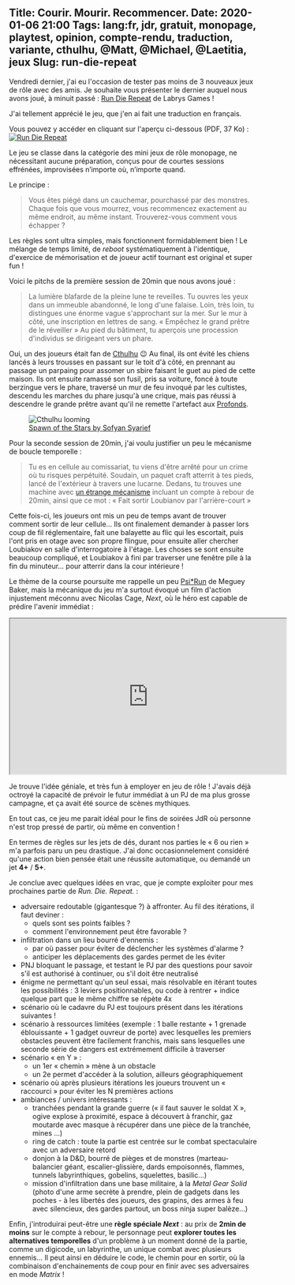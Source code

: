 Title: Courir. Mourir. Recommencer.
Date: 2020-01-06 21:00
Tags: lang:fr, jdr, gratuit, monopage, playtest, opinion, compte-rendu, traduction, variante, cthulhu, @Matt, @Michael, @Laetitia, jeux
Slug: run-die-repeat
---

Vendredi dernier, j'ai eu l'occasion de tester pas moins de 3 nouveaux jeux de rôle avec des amis.Je souhaite vous présenter le dernier auquel nous avons joué, à minuit passé :
[Run Die Repeat](https://labrysgames.itch.io/run-die-repeat) de Labrys Games !

J'ai tellement apprécié le jeu, que j'en ai fait une traduction en français.

Vous pouvez y accéder en cliquant sur l'aperçu ci-dessous (PDF, 37 Ko) :
[![Run Die Repeat](images/2020/01/RunDieRepeat.jpg)](images/jdr/RunDieRepeat-FR.pdf)

Le jeu se classe dans la catégorie des mini jeux de rôle monopage, ne nécessitant aucune préparation,
conçus pour de courtes sessions effrénées, improvisées n’importe où, n’importe quand.

Le principe :
> Vous êtes piégé dans un cauchemar, pourchassé par des monstres.
> Chaque fois que vous mourrez, vous recommencez exactement au même endroit, au même instant.
> Trouverez-vous comment vous échapper ?

Les règles sont ultra simples, mais fonctionnent formidablement bien !
Le mélange de temps limité, de _reboot_ systématiquement à l'identique,
d'exercice de mémorisation et de joueur actif tournant est original et super fun !

Voici le pitchs de la première session de 20min que nous avons joué :

> La lumière blafarde de la pleine lune te reveilles.
> Tu ouvres les yeux dans un immeuble abandonné, le long d'une falaise.
> Loin, très loin, tu distingues une énorme vague s'approchant sur la mer.
> Sur le mur à côté, une inscription en lettres de sang.
> « Empêchez le grand prêtre de le réveiller »
> Au pied du bâtiment, tu aperçois une procession d'individus se dirigeant vers un phare.

Oui, un des joueurs était fan de [Cthulhu](https://fr.wikipedia.org/wiki/Cthulhu) 😉
Au final, ils ont évité les chiens lancés à leurs trousses en passant sur le toit d'à côté,
en prennant au passage un parpaing pour assomer un sbire faisant le guet au pied de cette maison.
Ils ont ensuite ramassé son fusil, pris sa voiture, foncé à toute berzingue vers le phare,
traversé un mur de feu invoqué par les cultistes, descendu les marches du phare jusqu'à une crique,
mais pas réussi à descendre le grande prêtre avant qu'il ne remette l'artefact aux [Profonds](https://fr.wikipedia.org/wiki/Ceux_des_profondeurs).

<figure role="group">
  <img alt="Cthulhu looming" src="images/2020/01/Spawn_of_the_Stars_by_Sofyan_Syarief.jpg">
  <figcaption>
    <a href="https://commons.wikimedia.org/wiki/File:Spawn_of_the_Stars_by_Sofyan_Syarief.jpg">
      Spawn of the Stars by Sofyan Syarief
    </a>
  </figcaption>
</figure> 

Pour la seconde session de 20min, j'ai voulu justifier un peu le mécanisme de boucle temporelle :

> Tu es en cellule au comissariat, tu viens d'être arrêté pour un crime où tu risques perpétuité.
> Soudain, un paquet craft atterrit à tes pieds, lancé de l'extérieur à travers une lucarne.
> Dedans, tu trouves une machine avec [un étrange mécanisme](images/2020/01/convecteur-temporel-app-store.jpg)
> incluant un compte à rebour de 20min, ainsi que ce mot : « Fait sortir Loubianov par l'arrière-court »

Cette fois-ci, les joueurs ont mis un peu de temps avant de trouver comment sortir de leur cellule...
Ils ont finalement demander à passer lors coup de fil réglementaire,
fait une balayette au flic qui les escortait, puis l'ont pris en otage avec son propre flingue,
pour ensuite aller chercher Loubiakov en salle d'interrogatoire à l'étage.
Les choses se sont ensuite beaucoup compliqué, et Loubiakov à fini par traverser une fenêtre pile à la fin du minuteur...
pour atterrir dans la cour intérieure !

Le thème de la course poursuite me rappelle un peu [Psi*Run](https://chezsoi.org/lucas/blog/tag/psirun.html) de Meguey Baker,
mais la mécanique du jeu m'a surtout évoqué un film d'action injustement méconnu avec Nicolas Cage, _Next_,
où le héro est capable de prédire l'avenir immédiat :

<iframe width="560" height="315" src="https://www.youtube.com/embed/OwIFRm7sy8E" allowfullscreen></iframe>

Je trouve l'idée géniale, et très fun à employer en jeu de rôle !
J'avais déjà octroyé la capacité de prévoir le futur immédiat à un PJ de ma plus grosse campagne,
et ça avait été source de scènes mythiques.

En tout cas, ce jeu me parait idéal pour le fins de soirées JdR où personne n'est trop pressé de partir,
où même en convention !

En termes de règles sur les jets de dés, durant nos parties le « 6 ou rien » m'a parfois paru un peu drastique.
J'ai donc occasionnelement considéré qu'une action bien pensée était une réussite automatique,
ou demandé un jet **4+** / **5+**.

Je conclue avec quelques idées en vrac, que je compte exploiter pour mes prochaines partie de _Run. Die. Repeat._ :

* adversaire redoutable (gigantesque ?) à affronter. Au fil des itérations, il faut deviner :
    + quels sont ses points faibles ?
    + comment l'environnement peut être favorable ?
* infiltration dans un lieu bourré d'ennemis :
    + par où passer pour éviter de déclencher les systèmes d'alarme ?
    + anticiper les déplacements des gardes permet de les éviter
* PNJ bloquant le passage, et testant le PJ par des questions pour savoir s'il est authorisé à continuer,ou s'il doit être neutralisé
* énigme ne permettant qu'un seul essai, mais résolvable en itérant toutes les possibilités :
3 leviers positionnables, ou code à rentrer + indice quelque part que le même chiffre se répète 4x
* scénario où le cadavre du PJ est toujours présent dans les itérations suivantes !
* scénario à ressources limitées (exemple : 1 balle restante + 1 grenade éblouissante + 1 gadget ouvreur de porte)
avec lesquelles les premiers obstacles peuvent être facilement franchis,
mais sans lesquelles une seconde série de dangers est extrémement difficile à traverser
* scénario « en Y » :
    + un 1er « chemin » mène à un obstacle
    + un 2e permet d'accéder à la solution, ailleurs géographiquement
* scénario où après plusieurs itérations les joueurs trouvent un « raccourci » pour éviter les N premières actions
* ambiances / univers intéressants :
    + tranchées pendant la grande guerre (« il faut sauver le soldat X », ogive explose à proximité,
      espace à découvert à franchir, gaz moutarde avec masque à récupérer dans une pièce de la tranchée, mines ...)
    + ring de catch : toute la partie est centrée sur le combat spectaculaire avec un adversaire retord
    + donjon à la D&D, bourré de pièges et de monstres (marteau-balancier géant, escalier-glissière,
    dards empoisonnés, flammes, tunnels labyrinthiques, gobelins, squelettes, basilic...)
    + mission d'infiltration dans une base militaire, à la _Metal Gear Solid_ (photo d'une arme secrète à prendre,
    plein de gadgets dans les poches - à les libertés des joueurs, des grapins, des armes à feu avec silencieux,
    des gardes partout, un boss ninja super balèze...)

Enfin, j'introduirai peut-être une **règle spéciale _Next_** : au prix de **2min de moins** sur le compte à rebour,
le personnage peut **explorer toutes les alternatives temporelles** d'un problème à un moment donné de la partie,
comme un digicode, un labyrinthe, un unique combat avec plusieurs ennemis...
Il peut ainsi en déduire le code, le chemin pour en sortir, où la combinaison d'enchainements de coup
pour en finir avec ses adversaires en mode _Matrix_ !

<style>
article iframe {
  display: block;
  margin: 0 auto;
}
</style>
